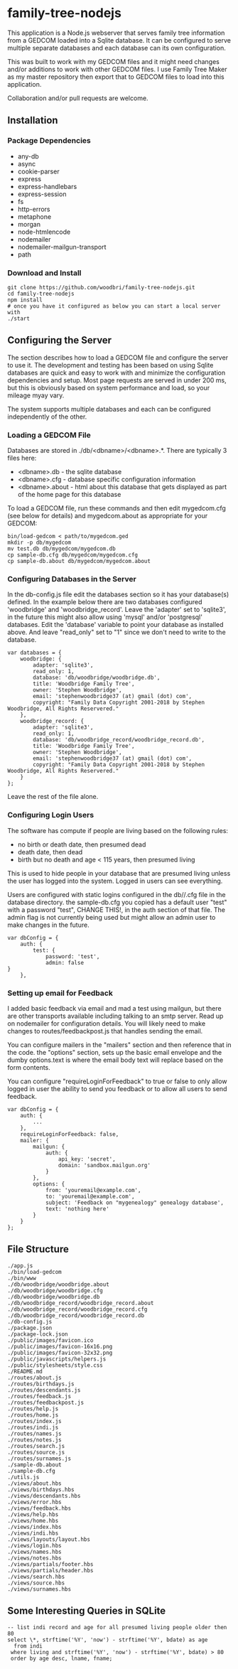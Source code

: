 # family-tree-nodejs

This application is a Node.js webserver that serves family tree information from a GEDCOM loaded into a Sqlite database.
It can be configured to serve multiple separate databases and each database can its own configuration.

This was built to work with my GEDCOM files and it might need changes and/or additions to work with other GEDCOM files. I use Family Tree Maker as my master repository then export that to GEDCOM files to load into this application.

Collaboration and/or pull requests are welcome.

## Installation

### Package Dependencies

* any-db
* async
* cookie-parser
* express
* express-handlebars
* express-session
* fs
* http-errors
* metaphone
* morgan
* node-htmlencode
* nodemailer
* nodemailer-mailgun-transport
* path

### Download and Install

```
git clone https://github.com/woodbri/family-tree-nodejs.git
cd family-tree-nodejs
npm install
# once you have it configured as below you can start a local server with
./start
```

## Configuring the Server

The section describes how to load a GEDCOM file and configure the server to use it.
The development and testing has been based on using Sqlite databases are quick and
easy to work with and minimize the configuration dependencies and setup. Most page
requests are served in under 200 ms, but this is obviously based on system performance
and load, so your mileage myay vary.

The system supports multiple databases and each can be configured independently of
the other.

### Loading a GEDCOM File

Databases are stored in ./db/&lt;dbname&gt;/&lt;dbname&gt;.\*. There are typically 3 files here:

* &lt;dbname&gt;.db - the sqlite database
* &lt;dbname&gt;.cfg - database specific configuration information
* &lt;dbname&gt;.about - html about this database that gets displayed as part of the home page for this database

To load a GEDCOM file, run these commands and then edit mygedcom.cfg (see below for details) and mygedcom.about as appropriate for your GEDCOM:

```
bin/load-gedcom < path/to/mygedcom.ged
mkdir -p db/mygedcom
mv test.db db/mygedcom/mygedcom.db
cp sample-db.cfg db/mygedcom/mygedcom.cfg
cp sample-db.about db/mygedcom/mygedcom.about
```

### Configuring Databases in the Server

In the db-config.js file edit the databases section so it has your database(s) defined.
In the example below there are two databases configured 'woodbridge' and
'woodbridge\_record'. Leave the 'adapter' set to 'sqlite3', in the future this might
also allow using 'mysql' and/or 'postgresql' databases. Edit the 'database' variable
to point your database as installed above. And leave "read\_only" set to "1" since
we don't need to write to the database.

```
var databases = {
    woodbridge: {
        adapter: 'sqlite3',
        read_only: 1,
        database: 'db/woodbridge/woodbridge.db',
        title: 'Woodbridge Family Tree',
        owner: 'Stephen Woodbridge',
        email: 'stephenwoodbridge37 (at) gmail (dot) com',
        copyright: "Family Data Copyright 2001-2018 by Stephen Woodbridge, All Rights Reservered."
    },
    woodbridge_record: {
        adapter: 'sqlite3',
        read_only: 1,
        database: 'db/woodbridge_record/woodbridge_record.db',
        title: 'Woodbridge Family Tree',
        owner: 'Stephen Woodbridge',
        email: 'stephenwoodbridge37 (at) gmail (dot) com',
        copyright: "Family Data Copyright 2001-2018 by Stephen Woodbridge, All Rights Reservered."
    }
};
```

Leave the rest of the file alone.

### Configuring Login Users

The software has compute if people are living based on the following rules:

* no birth or death date, then presumed dead
* death date, then dead
* birth but no death and age < 115 years, then presumed living

This is used to hide people in your database that are presumed living unless the user
has logged into the system. Logged in users can see everything.

Users are configured with static logins configured in the db/<dbname>/<dbname>.cfg file
in the database directory. the sample-db.cfg you copied has a default user "test" with a password "test", CHANGE THIS!, in the auth section of that file. The admin flag is
not currently being used but might allow an admin user to make changes in the future.


```
var dbConfig = {
    auth: {
        test: {
            password: 'test',
            admin: false                                                                        }
    },
```

### Setting up email for Feedback

I added basic feedback via email and mad a test using mailgun, but there are other
transports available including talking to an smtp server. Read up on nodemailer for
configuration details. You will likely need to make changes to routes/feedbackpost.js
that handles sending the email.

You can configure mailers in the "mailers" section and then reference that in the code.
the "options" section, sets up the basic email envelope and the dumby options.text is
where the email body text will replace based on the form contents.

You can configure "requireLoginForFeedback" to true or false to only allow logged in
user the ability to send you feedback or to allow all users to send feedback.

```
var dbConfig = {
    auth: {
        ...
    },
    requireLoginForFeedback: false,
    mailer: {
        mailgun: {
            auth: {
                api_key: 'secret',
                domain: 'sandbox.mailgun.org'
            }
        },
        options: {
            from: 'youremail@example.com',
            to: 'youremail@example.com',
            subject: 'Feedback on "mygenealogy" genealogy database',
            text: 'nothing here'
        }
    }
};
```


## File Structure

```
./app.js
./bin/load-gedcom
./bin/www
./db/woodbridge/woodbridge.about
./db/woodbridge/woodbridge.cfg
./db/woodbridge/woodbridge.db
./db/woodbridge_record/woodbridge_record.about
./db/woodbridge_record/woodbridge_record.cfg
./db/woodbridge_record/woodbridge_record.db
./db-config.js
./package.json
./package-lock.json
./public/images/favicon.ico
./public/images/favicon-16x16.png
./public/images/favicon-32x32.png
./public/javascripts/helpers.js
./public/stylesheets/style.css
./README.md
./routes/about.js
./routes/birthdays.js
./routes/descendants.js
./routes/feedback.js
./routes/feedbackpost.js
./routes/help.js
./routes/home.js
./routes/index.js
./routes/indi.js
./routes/names.js
./routes/notes.js
./routes/search.js
./routes/source.js
./routes/surnames.js
./sample-db.about
./sample-db.cfg
./utils.js
./views/about.hbs
./views/birthdays.hbs
./views/descendants.hbs
./views/error.hbs
./views/feedback.hbs
./views/help.hbs
./views/home.hbs
./views/index.hbs
./views/indi.hbs
./views/layouts/layout.hbs
./views/login.hbs
./views/names.hbs
./views/notes.hbs
./views/partials/footer.hbs
./views/partials/header.hbs
./views/search.hbs
./views/source.hbs
./views/surnames.hbs
```

## Some Interesting Queries in SQLite

```
-- list indi record and age for all presumed living people older then 80
select \*, strftime('%Y', 'now') - strftime('%Y', bdate) as age
  from indi
 where living and strftime('%Y', 'now') - strftime('%Y', bdate) > 80
 order by age desc, lname, fname;

```
